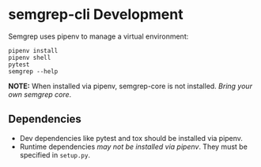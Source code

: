 # semgrep-cli Development
Semgrep uses pipenv to manage a virtual environment:
```
pipenv install
pipenv shell
pytest
semgrep --help
```

**NOTE:** When installed via pipenv, semgrep-core is not installed. _Bring your own semgrep core_.

## Dependencies
* Dev dependencies like pytest and tox should be installed via pipenv. 
* Runtime dependencies _may not be installed via pipenv_. They must be specified in `setup.py`.
